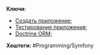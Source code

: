 
**Ключи**:
- [Создать приложение](Create-symfony-app);
- [Тестирование приложения](Symfony-tests);
- [Doctrine ORM](Symfony-doctrine);

**Хештеги:** #Programming/Symfony